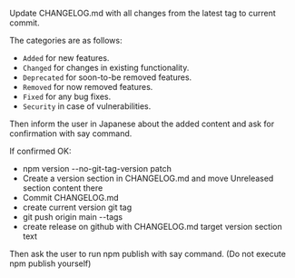 Update CHANGELOG.md with all changes from the latest tag to current commit.

The categories are as follows:
- `Added` for new features.
- `Changed` for changes in existing functionality.
- `Deprecated` for soon-to-be removed features.
- `Removed` for now removed features.
- `Fixed` for any bug fixes.
- `Security` in case of vulnerabilities.

Then inform the user in Japanese about the added content and ask for confirmation with say command.

If confirmed OK:

- npm version --no-git-tag-version patch
- Create a version section in CHANGELOG.md and move Unreleased section content there
- Commit CHANGELOG.md
- create current version git tag
- git push origin main --tags
- create release on github with CHANGELOG.md target version section text

Then ask the user to run npm publish with say command. (Do not execute npm publish yourself)